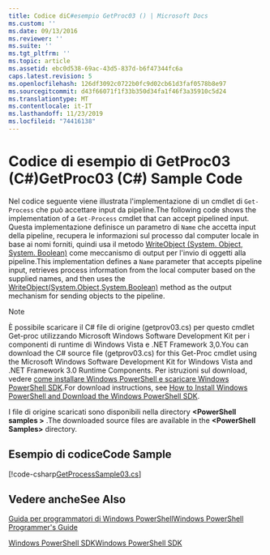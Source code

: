 ```yaml
---
title: Codice diC#esempio GetProc03 () | Microsoft Docs
ms.custom: ''
ms.date: 09/13/2016
ms.reviewer: ''
ms.suite: ''
ms.tgt_pltfrm: ''
ms.topic: article
ms.assetid: ebc0d538-69ac-43d5-837d-b6f47344fc6a
caps.latest.revision: 5
ms.openlocfilehash: 126df3092c0722b0fc9d02cb61d3faf0578b8e97
ms.sourcegitcommit: d43f66071f1f33b350d34fa1f46f3a35910c5d24
ms.translationtype: MT
ms.contentlocale: it-IT
ms.lasthandoff: 11/23/2019
ms.locfileid: "74416138"
---
```

# <a name="getproc03-c-sample-code"></a><span data-ttu-id="5ba44-102">Codice di esempio di GetProc03 (C#)</span><span class="sxs-lookup"><span data-stu-id="5ba44-102">GetProc03 (C#) Sample Code</span></span>

<span data-ttu-id="5ba44-103">Nel codice seguente viene illustrata l'implementazione di un cmdlet di `Get-Process` che può accettare input da pipeline.</span><span class="sxs-lookup"><span data-stu-id="5ba44-103">The following code shows the implementation of a `Get-Process` cmdlet that can accept pipelined input.</span></span> <span data-ttu-id="5ba44-104">Questa implementazione definisce un parametro di `Name` che accetta input della pipeline, recupera le informazioni sul processo dal computer locale in base ai nomi forniti, quindi usa il metodo [WriteObject (System. Object, System. Boolean)](/dotnet/api/system.management.automation.cmdlet.writeobject?view=pscore-6.2.0#System_Management_Automation_Cmdlet_WriteObject_System_Object_System_Boolean_) come meccanismo di output per l'invio di oggetti alla pipeline.</span><span class="sxs-lookup"><span data-stu-id="5ba44-104">This implementation defines a `Name` parameter that accepts pipeline input, retrieves process information from the local computer based on the supplied names, and then uses the [WriteObject(System.Object,System.Boolean)](/dotnet/api/system.management.automation.cmdlet.writeobject?view=pscore-6.2.0#System_Management_Automation_Cmdlet_WriteObject_System_Object_System_Boolean_) method as the output mechanism for sending objects to the pipeline.</span></span>

> [!NOTE]
> <span data-ttu-id="5ba44-105">È possibile scaricare il C# file di origine (getprov03.cs) per questo cmdlet Get-proc utilizzando Microsoft Windows Software Development Kit per i componenti di runtime di Windows Vista e .NET Framework 3,0.</span><span class="sxs-lookup"><span data-stu-id="5ba44-105">You can download the C# source file (getprov03.cs) for this Get-Proc cmdlet using the Microsoft Windows Software Development Kit for Windows Vista and .NET Framework 3.0 Runtime Components.</span></span> <span data-ttu-id="5ba44-106">Per istruzioni sul download, vedere [come installare Windows PowerShell e scaricare Windows PowerShell SDK](/powershell/scripting/developer/installing-the-windows-powershell-sdk).</span><span class="sxs-lookup"><span data-stu-id="5ba44-106">For download instructions, see [How to Install Windows PowerShell and Download the Windows PowerShell SDK](/powershell/scripting/developer/installing-the-windows-powershell-sdk).</span></span>
>
> <span data-ttu-id="5ba44-107">I file di origine scaricati sono disponibili nella directory **\<PowerShell samples >** .</span><span class="sxs-lookup"><span data-stu-id="5ba44-107">The downloaded source files are available in the **\<PowerShell Samples>** directory.</span></span>

## <a name="code-sample"></a><span data-ttu-id="5ba44-108">Esempio di codice</span><span class="sxs-lookup"><span data-stu-id="5ba44-108">Code Sample</span></span>

[!code-csharp[GetProcessSample03.cs](../../../../powershell-sdk-samples/SDK-2.0/csharp/GetProcessSample03/GetProcessSample03.cs#L11-L78 "GetProcessSample03.cs")]

## <a name="see-also"></a><span data-ttu-id="5ba44-109">Vedere anche</span><span class="sxs-lookup"><span data-stu-id="5ba44-109">See Also</span></span>

[<span data-ttu-id="5ba44-110">Guida per programmatori di Windows PowerShell</span><span class="sxs-lookup"><span data-stu-id="5ba44-110">Windows PowerShell Programmer's Guide</span></span>](./windows-powershell-programmer-s-guide.md)

[<span data-ttu-id="5ba44-111">Windows PowerShell SDK</span><span class="sxs-lookup"><span data-stu-id="5ba44-111">Windows PowerShell SDK</span></span>](../windows-powershell-reference.md)
